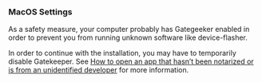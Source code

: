 ### MacOS Settings

As a safety measure, your computer probably has Gategeeker enabled in order to prevent you from running unknown software like device-flasher.

In order to continue with the installation, you may have to temporarily disable Gatekeeper. See <a target="_new" href="https://support.apple.com/en-us/HT202491">How to open an app that hasn’t been notarized or is from an unidentified developer</a> for more information.
